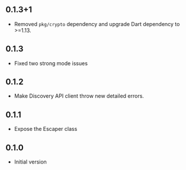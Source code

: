 ## 0.1.3+1

- Removed `pkg/crypto` dependency and upgrade Dart dependency to >=1.13.

## 0.1.3

- Fixed two strong mode issues

## 0.1.2

- Make Discovery API client throw new detailed errors.

## 0.1.1

- Expose the Escaper class

## 0.1.0

- Initial version
